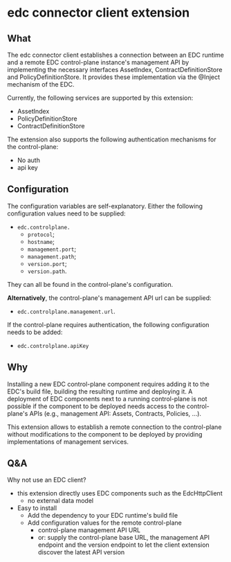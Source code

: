 # edc connector client extension

## What

The edc connector client establishes a connection between an EDC runtime and a remote EDC control-plane instance's
management API by implementing the necessary interfaces AssetIndex, ContractDefinitionStore and PolicyDefinitionStore.
It provides these implementation via the @Inject mechanism of the EDC.

Currently, the following services are supported by this extension:

- AssetIndex
- PolicyDefinitionStore
- ContractDefinitionStore

The extension also supports the following authentication mechanisms for the control-plane:

- No auth
- api key

## Configuration

The configuration variables are self-explanatory. Either the following configuration values need to be supplied:

- `edc.controlplane.`
    - `protocol`;
    - `hostname`;
    - `management.port`;
    - `management.path`;
    - `version.port`;
    - `version.path`.

They can all be found in the control-plane's configuration.

**Alternatively**, the control-plane's management API url can be supplied:

- `edc.controlplane.management.url`.

If the control-plane requires authentication, the following configuration needs to be added:

- `edc.controlplane.apiKey`

## Why

Installing a new EDC control-plane component requires adding it to the EDC's build file, building the resulting runtime
and
deploying it. A deployment of EDC components next to a running control-plane is not possible if the component to be
deployed needs access to the control-plane's APIs (e.g., management API: Assets, Contracts, Policies, ...).

This extension allows to establish a remote connection to the control-plane without modifications to the component to be
deployed by providing implementations of management services.

## Q&A

Why not use an EDC client?

- this extension directly uses EDC components such as the EdcHttpClient
    - no external data model
- Easy to install
    - Add the dependency to your EDC runtime's build file
    - Add configuration values for the remote control-plane
        - control-plane management API URL
        - or: supply the control-plane base URL, the management API endpoint and the version endpoint to let the client
          extension discover the latest API version
